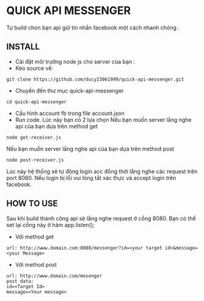 # QUICK API MESSENGER
Tự build chon bạn api gửi tin nhắn facebook một cách nhanh chóng .
## INSTALL
+ Cài đặt môi trường node js cho server của bạn :
+ Kéo source về:
```
git clone https://github.com/ducy23061999/quick-api-messenger.git
```
+ Chuyển đến thư mục quick-api-messenger
```
cd quick-api-messenger
```
+ Cấu hình account fb trong file account.json
+ Run code. Lúc này bạn có 2 lựa chọn 
Nếu bạn muốn server lắng nghe api của bạn dựa trên  method get 
```
node get-receiver.js
```
Nếu bạn muốn server lắng nghe api của bạn dựa trên method post 
```
node post-receiver.js
```
Lúc này hệ thống sẽ tự động login acc đồng thời lắng nghe các request trên port 8080. Nếu login bị lỗi vui lòng tắt xác thực và accept login trên facebook.
## HOW TO USE
Sau khi build thành công api sẽ lắng nghe request ở cổng 8080. Bạn có thể set lại cổng này ở hàm app.listen();
+ Với method get
```
url: http://www.domain.com:8080/messenger?id=<your target id>&message=<your Message>
```
+ Với method post
```
url: http://www.domain.com/mesenger
post data:
id=<Target Id>
message=<Your message>
```

